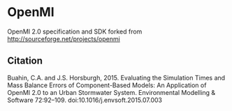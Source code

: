 OpenMI
======
OpenMI 2.0 specification and SDK forked from http://sourceforge.net/projects/openmi

Citation
---------
Buahin, C.A. and J.S. Horsburgh, 2015. Evaluating the Simulation Times and Mass Balance Errors of Component-Based Models: An Application of OpenMI 2.0 to an Urban Stormwater System. Environmental Modelling & Software 72:92–109. doi:10.1016/j.envsoft.2015.07.003
